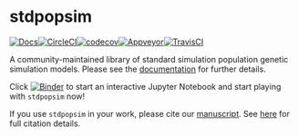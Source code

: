 # stdpopsim

[![Docs](https://readthedocs.org/projects/stdpopsim/badge/?version=latest&style=flat)](https://stdpopsim.readthedocs.io/en/latest/)[![CircleCI](https://circleci.com/gh/popsim-consortium/stdpopsim.svg?style=svg)](https://circleci.com/gh/popsim-consortium/stdpopsim)[![codecov](https://codecov.io/gh/popsim-consortium/stdpopsim/branch/master/graph/badge.svg)](https://codecov.io/gh/popsim-consortium/stdpopsim)[![Appveyor](https://ci.appveyor.com/api/projects/status/4ugxq19ql80gcpio?svg=true)](https://ci.appveyor.com/project/popsim-consortium/stdpopsim)[![TravisCI](https://travis-ci.org/popsim-consortium/stdpopsim.svg?branch=master)](https://travis-ci.org/popsim-consortium/stdpopsim)


A community-maintained library of standard simulation population genetic simulation models.
Please see the [documentation](https://stdpopsim.readthedocs.io/en/latest/) for further details.

Click [![Binder](https://mybinder.org/badge_logo.svg)](https://mybinder.org/v2/gh/popsim-consortium/stdpopsim/master?filepath=stdpopsim_example.ipynb) to start an interactive Jupyter Notebook and start playing with `stdpopsim` now!

If you use ``stdpopsim`` in your work, please cite our 
[manuscript](https://doi.org/10.1101/2019.12.20.885129).
See [here](https://stdpopsim.readthedocs.io/en/latest/introduction.html#citations) for
full citation details.
